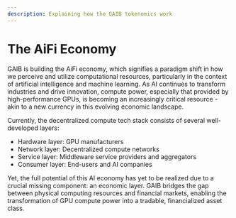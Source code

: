 ```yaml
---
description: Explaining how the GAIB tokenomics work
---
```


# The AiFi Economy

GAIB is building the AiFi economy, which signifies a paradigm shift in how we perceive and utilize computational resources, particularly in the context of artificial intelligence and machine learning. As AI continues to transform industries and drive innovation, compute power, especially that provided by high-performance GPUs, is becoming an increasingly critical resource - akin to a new currency in this evolving economic landscape.



Currently, the decentralized compute tech stack consists of several well-developed layers:&#x20;

* Hardware layer: GPU manufacturers
* Network layer: Decentralized compute networks
* Service layer: Middleware service providers and aggregators&#x20;
* Consumer layer: End-users and AI companies&#x20;

Yet, the full potential of this AI economy has yet to be realized due to a crucial missing component: an economic layer. GAIB bridges the gap between physical computing resources and financial markets, enabling the transformation of GPU compute power into a tradable, financialized asset class.
